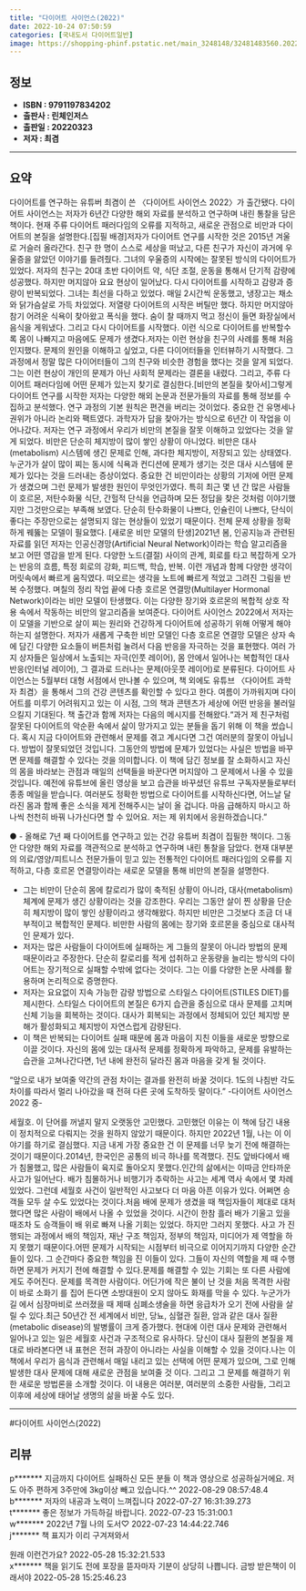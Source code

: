```yaml
---
title: "다이어트 사이언스(2022)"
date: 2022-10-24 07:50:59
categories: [국내도서 다이어트일반]
image: https://shopping-phinf.pstatic.net/main_3248148/32481483560.20221019101442.jpg
---
```


## **정보**

- **ISBN : 9791197834202**
- **출판사 : 린체인저스**
- **출판일 : 20220323**
- **저자 : 최겸**

------



## **요약**

다이어트를 연구하는 유튜버 최겸이 쓴 〈다이어트 사이언스 2022〉가 출간됐다. 다이어트 사이언스는 저자가 6년간 다양한 해외 자료를 분석하고 연구하며 내린 통찰을 담은 책이다. 현재 주류 다이어트 패러다임의 오류를 지적하고, 새로운 관점으로 비만과 다이어트의 본질을 설명한다.[집필 배경]저자가 다이어트 연구를 시작한 것은 2015년 겨울로 거슬러 올라간다. 친구 한 명이 스스로 세상을 떠났고, 다른 친구가 자신이 과거에 우울증을 앓았던 이야기를 들려줬다. 그녀의 우울증의 시작에는 잘못된 방식의 다이어트가 있었다. 저자의 친구는 20대 초반 다이어트 약, 식단 조절, 운동을 통해서 단기적 감량에 성공했다. 하지만 머지않아 요요 현상이 일어났다. 다시 다이어트를 시작하고 감량과 증량이 반복되었다. 그녀는 최선을 다하고 있었다. 매일 2시간씩 운동했고, 냉장고는 채소와 닭가슴살로 가득 차있었다. 저열량 다이어트의 시작은 버틸만 했다. 하지만 머지않아 참기 어려운 식욕이 찾아왔고 폭식을 했다. 숨이 찰 때까지 먹고 정신이 들면 화장실에서 음식을 게워냈다. 그리고 다시 다이어트를 시작했다. 이런 식으로 다이어트를 반복할수록 몸이 나빠지고 마음에도 문제가 생겼다.저자는 이런 현상을 친구의 사례를 통해 처음 인지했다. 문제의 원인을 이해하고 싶었고, 다른 다이어터들을 인터뷰하기 시작했다. 그 과정에서 정말 많은 다이어터들이 그의 친구와 비슷한 경험을 했다는 것을 알게 되었다. 그는 이런 현상이 개인의 문제가 아닌 사회적 문제라는 결론을 내렸다. 그리고, 주류 다이어트 패러다임에 어떤 문제가 있는지 찾기로 결심한다.[비만의 본질을 찾아서]그렇게 다이어트 연구를 시작한 저자는 다양한 해외 논문과 전문가들의 자료를 통해 정보를 수집하고 분석했다. 연구 과정의 기본 원칙은 편견을 버리는 것이었다. 중요한 건 유명세나 권위가 아니라 논리와 팩트였다. 과학자가 답을 찾아가는 방식으로 6년간 이 작업을 이어나갔다. 저자는 연구 과정에서 우리가 비만의 본질을 잘못 이해하고 있었다는 것을 알게 되었다. 비만은 단순히 체지방이 많이 쌓인 상황이 아니었다. 비만은 대사(metabolism) 시스템에 생긴 문제로 인해, 과다한 체지방이, 저장되고 있는 상태였다. 누군가가 살이 많이 찌는 동시에 식욕과 컨디션에 문제가 생기는 것은 대사 시스템에 문제가 있다는 것을 드러내는 증상이었다. 중요한 건 비만이라는 상황의 기저에 어떤 문제가 생겼으며 그런 문제가 발생한 원인이 무엇인가였다. 특히 최근 몇 년 간 많은 사람들이 호르몬, 저탄수화물 식단, 간헐적 단식을 언급하며 모든 정답을 찾은 것처럼 이야기했지만 그것만으로는 부족해 보였다. 단순히 탄수화물이 나쁘다, 인슐린이 나쁘다, 단식이 좋다는 주장만으로는 설명되지 않는 현상들이 있었기 때문이다. 전체 문제 상황을 정확하게 꿰뚫는 모델이 필요했다. [새로운 비만 모델의 탄생]2021년 봄, 인공지능과 관련된 자료를 읽던 저자는 인공신경망(Artificial Neural Network)이라는 학습 알고리즘을 보고 어떤 영감을 받게 된다. 다양한 노드(결절) 사이의 관계, 회로를 타고 복잡하게 오가는 반응의 흐름, 특정 회로의 강화, 피드백, 학습, 반복. 이런 개념과 함께 다양한 생각이 머릿속에서 빠르게 움직였다. 떠오르는 생각을 노트에 빠르게 적었고 그려진 그림을 반복 수정했다. 며칠의 정리 작업 끝에 다층 호르몬 연결망(Multilayer Hormonal Network)이라는 비만 모델이 탄생했다. 이는 다양한 장기와 호르몬의 복합적 상호 작용 속에서 작동하는 비만의 알고리즘을 보여준다. 다이어트 사이언스 2022에서 저자는 이 모델을 기반으로 살이 찌는 원리와 건강하게 다이어트에 성공하기 위해 어떻게 해야 하는지 설명한다. 저자가 새롭게 구축한 비만 모델인 다층 호르몬 연결망 모델은 상자 속에 담긴 다양한 요소들이 버튼처럼 눌려서 다음 반응을 자극하는 것을 표현했다. 여러 가지 상자들은 일상에서 노출되는 자극(인풋 레이어), 몸 안에서 일어나는 복합적인 대사 반응(인터널 레이어), 그 결과로 드러나는 문제(아웃풋 레이어)로 분류된다.  다이어트 사이언스는 5월부터 대형 서점에서 만나볼 수 있으며, 책 외에도 유튜브 〈다이어트 과학자 최겸〉을 통해서 그의 건강 콘텐츠를 확인할 수 있다고 한다. 여름이 가까워지며 다이어트를 미루기 어려워지고 있는 이 시점, 그의 책과 콘텐츠가 세상에 어떤 반응을 불러일으킬지 기대된다. 책 출간과 함께 저자는 다음의 메시지를 전해왔다.“과거 제 친구처럼 잘못된 다이어트의 악순환 속에서 삶이 망가지고 있는 분들을 돕기 위해 이 책을 썼습니다. 혹시 지금 다이어트와 관련해서 문제를 겪고 계시다면 그건 여러분의 잘못이 아닙니다. 방법이 잘못되었던 것입니다. 그동안의 방법에 문제가 있었다는 사실은 방법을 바꾸면 문제를 해결할 수 있다는 것을 의미합니다. 이 책에 담긴 정보를 잘 소화하시고 자신의 몸을 바라보는 관점과 매일의 선택들을 바꾼다면 머지않아 그 문제에서 나올 수 있을 것입니다. 예전에 유튜브에 올린 영상을 보고 습관을 바꾸셨던 유튜브 구독자분들로부터 종종 메일을 받습니다. 여러분도 정확한 방법으로 다이어트를 시작하신다면, 어느날 달라진 몸과 함께 좋은 소식을 제게 전해주시는 날이 올 겁니다. 마음 급해하지 마시고 하나씩 천천히 바꿔 나가신다면 할 수 있어요. 저는 제 위치에서 응원하겠습니다.”

● - 올해로 7년 째 다이어트를 연구하고 있는 건강 유튜버 최겸이 집필한 책이다. 그동안 다양한 해외 자료를 객관적으로 분석하고 연구하며 내린 통찰을 담았다. 현재 대부분의 의료/영양/피트니스 전문가들이 믿고 있는 전통적인 다이어트 패러다임의 오류를 지적하고, 다층 호르몬 연결망이라는 새로운 모델을 통해 비만의 본질을 설명한다.
- 그는 비만이 단순히 몸에 칼로리가 많이 축적된 상황이 아니라, 대사(metabolism) 체계에 문제가 생긴 상황이라는 것을 강조한다. 우리는 그동안 살이 찐 상황을 단순히 체지방이 많이 쌓인 상황이라고 생각해왔다. 하지만 비만은 그것보다 조금 더 내부적이고 복합적인 문제다. 비만한 사람의 몸에는 장기와 호르몬을 중심으로 대사적인 문제가 있다.
- 저자는 많은 사람들이 다이어트에 실패하는 게 그들의 잘못이 아니라 방법의 문제 때문이라고 주장한다. 단순히 칼로리를 적게 섭취하고 운동량을 늘리는 방식의 다이어트는 장기적으로 실패할 수밖에 없다는 것이다. 그는 이를 다양한 논문 사례를 활용하며 논리적으로 증명한다.
- 저자는 요요없이 지속 가능한 감량 방법으로 스타일스 다이어트(STILES DIET)를 제시한다. 스타일스 다이어트의 본질은 6가지 습관을 중심으로 대사 문제를 고치며 신체 기능을 회복하는 것이다. 대사가 회복되는 과정에서 정체되어 있던 체지방 분해가 활성화되고 체지방이 자연스럽게 감량된다.
- 이 책은 반복되는 다이어트 실패 때문에 몸과 마음이 지친 이들을 새로운 방향으로 이끌 것이다. 자신의 몸에 있는 대사적 문제를 정확하게 파악하고, 문제를 유발하는 습관을 고쳐나간다면, 1년 내에 완전히 달라진 몸과 마음을 갖게 될 것이다.

“앞으로 내가 보여줄 약간의 관점 차이는 결과를 완전히 바꿀 것이다. 1도의 나침반 각도 차이를 따라서 멀리 나아갔을 때 전혀 다른 곳에 도착하듯 말이다.”
-다이어트 사이언스 2022 중-

세월호. 이 단어를 꺼낼지 말지 오랫동안 고민했다. 고민했던 이유는 이 책에 담긴 내용이 정치적으로 다뤄지는 것을 원하지 않았기 때문이다. 하지만 2022년 1월, 나는 이 이야기를 하기로 결심했다. 지금 내게 가장 중요한 건 이 문제를 너무 늦기 전에 해결하는 것이기 때문이다.2014년, 한국인은 공통의 비극 하나를 목격했다. 진도 앞바다에서 배가 침몰했고, 많은 사람들이 육지로 돌아오지 못했다.인간의 삶에서는 이따금 안타까운 사고가 일어난다. 배가 침몰하거나 비행기가 추락하는 사고는 세계 역사 속에서 몇 차례 있었다. 그런데 세월호 사건이 일반적인 사고보다 더 마음 아픈 이유가 있다. 어쩌면 승객들 모두 살 수도 있었다는 것이다.처음 배에 문제가 생겼을 때 책임자들이 제대로 대처했다면 많은 사람이 배에서 나올 수 있었을 것이다. 시간이 한참 흘러 배가 기울고 있을 때조차 도 승객들이 배 위로 빠져 나올 기회는 있었다. 하지만 그러지 못했다. 사고 가 진행되는 과정에서 배의 책임자, 재난 구조 책임자, 정부의 책임자, 미디어가 제 역할을 하지 못했기 때문이다.어떤 문제가 시작되는 시점부터 비극으로 이어지기까지 다양한 순간들이 있다. 그 순간마다 중요한 책임을 진 이들이 있다. 그들이 자신의 역할을 제 때 수행하면 문제가 커지기 전에 해결할 수 있다.문제를 해결할 수 있는 기회는 또 다른 사람에게도 주어진다. 문제를 목격한 사람이다. 어딘가에 작은 불이 난 것을 처음 목격한 사람이 바로 소화기 를 집어 든다면 소방대원이 오지 않아도 화재를 막을 수 있다. 누군가가 길 에서 심장마비로 쓰러졌을 때 제때 심폐소생술을 하면 응급차가 오기 전에 사람을 살릴 수 있다.최근 50년간 전 세계에서 비만, 당뇨, 심혈관 질환, 암과 같은 대사 질환(metabolic disease)의 발병률이 크게 증가했다. 현대에 이런 대사 문제와 관련해서 일어나고 있는 일은 세월호 사건과 구조적으로 유사하다. 당신이 대사 질환의 본질을 제대로 바라본다면 내 표현은 전혀 과장이 아니라는 사실을 이해할 수 있을 것이다.나는 이 책에서 우리가 음식과 관련해서 매일 내리고 있는 선택에 어떤 문제가 있으며, 그로 인해 발생한 대사 문제에 대해 새로운 관점을 보여줄 것 이다. 그리고 그 문제를 해결하기 위한 새로운 방법론을 소개할 것이다. 이 내용은 여러분, 여러분의 소중한 사람들, 그리고 이후에 세상에 태어날 생명의 삶을 바꿀 수도 있다.

------

#다이어트 사이언스(2022)


## **리뷰** 

  p******* 지금까지 다이어트 실패하신 모든 분들 이 책과 영상으로 성공하실거에요.
저도 아주 편하게 3주만에 3kg이상 빼고 있습니다.^^ 2022-08-29 08:57:48.4 <br/>  b******* 저자의 내공과 노력이 느껴집니다 2022-07-27 16:31:39.273 <br/>  t******* 좋은 정보가 가득하길 바랍니다. 2022-07-23 15:31:00.1 <br/>  w******* 2022년 7월 나의 도서♡ 2022-07-23 14:44:22.746 <br/>  j******* 책 표지가 이리 구겨져와서  

원래 이런건가요? 2022-05-28 15:32:21.533 <br/>  x******* 책을  읽기도 전에 포장을 뜯자마자 기분이 상당히 나쁩니다.
금방  받은책이  이래서야 2022-05-28 15:25:46.23 <br/>